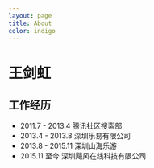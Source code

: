 ```yaml
---
layout: page
title: About
color: indigo
---
```


# 王剑虹

## 工作经历
* 2011.7 - 2013.4  腾讯社区搜索部
* 2013.4 - 2013.8 深圳乐易有限公司
* 2013.8 - 2015.11 深圳山海乐游
* 2015.11 至今 深圳飓风在线科技有限公司 


